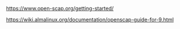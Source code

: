 
https://www.open-scap.org/getting-started/

https://wiki.almalinux.org/documentation/openscap-guide-for-9.html